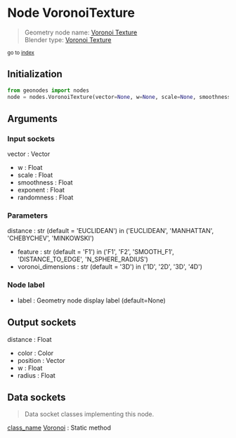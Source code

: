 
# Node VoronoiTexture

> Geometry node name: [Voronoi Texture](https://docs.blender.org/manual/en/latest/modeling/geometry_nodes/material/voronoi_texture.html)<br>
  Blender type: [Voronoi Texture](https://docs.blender.org/api/current/bpy.types.ShaderNodeTexVoronoi.html)
  
<sub>go to [index](/docs/index.md)</sub>

## Initialization

```python
from geonodes import nodes
node = nodes.VoronoiTexture(vector=None, w=None, scale=None, smoothness=None, exponent=None, randomness=None, distance='EUCLIDEAN', feature='F1', voronoi_dimensions='3D', label=None)
```



## Arguments


### Input sockets

vector : Vector
- w : Float
- scale : Float
- smoothness : Float
- exponent : Float
- randomness : Float

### Parameters

distance : str (default = 'EUCLIDEAN') in ('EUCLIDEAN', 'MANHATTAN', 'CHEBYCHEV', 'MINKOWSKI')
- feature : str (default = 'F1') in ('F1', 'F2', 'SMOOTH_F1', 'DISTANCE_TO_EDGE', 'N_SPHERE_RADIUS')
- voronoi_dimensions : str (default = '3D') in ('1D', '2D', '3D', '4D')

### Node label

- label : Geometry node display label (default=None)

## Output sockets

distance : Float
- color : Color
- position : Vector
- w : Float
- radius : Float

## Data sockets

> Data socket classes implementing this node.
  
[class_name](docs/sockets/Texture.md) [Voronoi](docs/sockets/Texture.md#voronoi) : Static method


